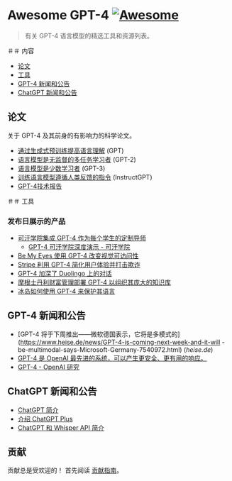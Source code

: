 # Awesome GPT-4 [![Awesome](https://awesome.re/badge.svg)](https://awesome.re)

> 有关 GPT-4 语言模型的精选工具和资源列表。


＃＃ 内容

- [论文](#papers)
- [工具](#tools)
- [GPT-4 新闻和公告](#gpt-4-news-and-announcements)
- [ChatGPT 新闻和公告](#chatgpt-news-and-announcements)


## 论文

关于 GPT-4 及其前身的有影响力的科学论文。

- [通过生成式预训练提高语言理解](https://paperswithcode.com/paper/improving-language-understanding-by) (GPT)
- [语言模型是无监督的多任务学习者](https://paperswithcode.com/paper/language-models-are-unsupervised-multitask) (GPT-2)
- [语言模型是少数学习者](https://paperswithcode.com/paper/language-models-are-few-shot-learners) (GPT-3)
- [训练语言模型遵循人类反馈的指令](https://arxiv.org/abs/2203.02155) (InstructGPT)
- [GPT-4技术报告](https://cdn.openai.com/papers/gpt-4.pdf)


＃＃ 工具

### 发布日展示的产品

- [可汗学院集成 GPT-4 作为每个学生的定制导师](https://openai.com/customer-stories/khan-academy)
     - [GPT-4 可汗学院深度演示 - 可汗学院](https://www.youtube.com/watch?v=rnIgnS8Susg)
- [Be My Eyes 使用 GPT-4 改变视觉可访问性](https://openai.com/customer-stories/be-my-eyes)
- [Stripe 利用 GPT-4 简化用户体验并打击欺诈](https://openai.com/customer-stories/stripe)
- [GPT-4 加深了 Duolingo 上的对话](https://openai.com/customer-stories/duolingo)
- [摩根士丹利财富管理部署 GPT-4 以组织其庞大的知识库](https://openai.com/customer-stories/morgan-stanley)
- [冰岛如何使用 GPT-4 来保护其语言](https://openai.com/customer-stories/government-of-iceland)

## GPT-4 新闻和公告

- [GPT-4 将于下周推出——微软德国表示，它将是多模式的](https://www.heise.de/news/GPT-4-is-coming-next-week-and-it-will -be-multimodal-says-Microsoft-Germany-7540972.html) (*heise.de*)
- [GPT-4 是 OpenAI 最先进的系统，可以产生更安全、更有用的响应。](https://openai.com/product/gpt-4)
- [GPT-4 - OpenAI 研究](https://openai.com/research/gpt-4)


## ChatGPT 新闻和公告

- [ChatGPT 简介](https://openai.com/blog/chatgpt)
- [介绍 ChatGPT Plus](https://openai.com/blog/chatgpt-plus)
- [ChatGPT 和 Whisper API 简介](https://openai.com/blog/introducing-chatgpt-and-whisper-apis)


## 贡献

贡献总是受欢迎的！ 首先阅读 [贡献指南](contributing.md)。

